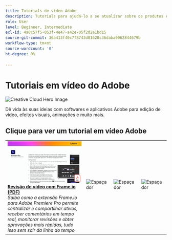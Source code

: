 ```yaml
---
title: Tutorials de vídeo Adobe
description: Tutorials para ajudá-lo a se atualizar sobre os produtos Adobe DVA
role: User
level: Beginner, Intermediate
exl-id: 4a0c57f5-053f-4e47-a42e-05f2d2a1bd15
source-git-commit: 36a413f40c7f8743d81628c36daba0062844679b
workflow-type: tm+mt
source-wordcount: '0'
ht-degree: 0%

---
```


# Tutoriais em vídeo do Adobe

![Creative Cloud Hero Image](../assets/CCEbanner-DVA.png)

Dê vida às suas ideias com softwares e aplicativos Adobe para edição de vídeo, efeitos visuais, animações e muito mais.

## Clique para ver um tutorial em vídeo Adobe

<table>
<tr>
 <td>
   <a href="video-review-frame-io.md">
      <img alt="Revisão de vídeo com Frame-io" src="assets/Videoreviewwithframe.jpg" />
   </a>
    <div>
   <a href="video-review-frame-io.md"><strong>Revisão de vídeo com Frame.io (PDF)</strong></a>
    </div>
    <em>Saiba como a extensão Frame.io para Adobe Premiere Pro permite centralizar e compartilhar ativos, receber comentários em tempo real, monitorar revisões e obter aprovações mais rápidas, tudo isso sem sair da linha do tempo </em>
    <br>
  </td>
  <td>
    <img alt="Espaçador" src="../assets/acrobat_PDF_whitespacer_96.png" />
    <div>
    <br>
  </td>
  <td>
    <img alt="Espaçador" src="../assets/acrobat_PDF_whitespacer_96.png" />
    <div>
    <br>
  </td>
  <td>
    <img alt="Espaçador" src="../assets/acrobat_PDF_whitespacer_96.png" />
    <div>
    <br>
  </td>
</tr>
</table>
